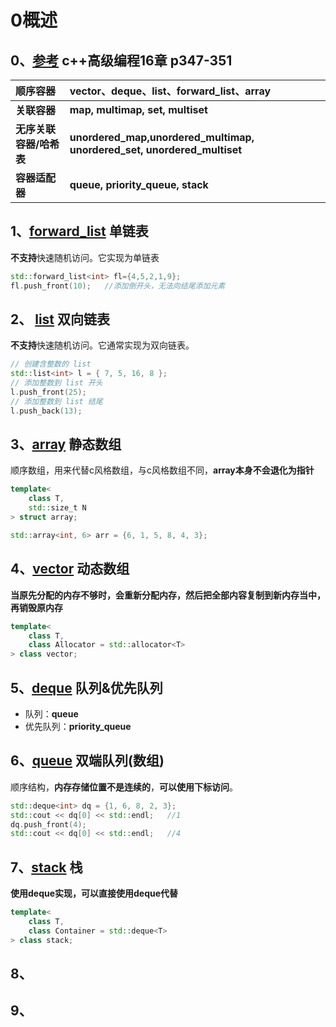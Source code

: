 # 0概述

## 0、[参考](https://zh.cppreference.com/w/cpp/container)  c++高级编程16章 p347-351

| 顺序容器 | vector、deque、list、forward\_list、array |
| :--- | :--- |
| **关联容器** | **map, multimap, set, multiset** |
| **无序关联容器/哈希表** | **unordered\_map,unordered\_multimap, unordered\_set, unordered\_multiset** |
| **容器适配器** | **queue, priority\_queue, stack** |

## 1、[forward\_list](https://zh.cppreference.com/w/cpp/container/forward_list) 单链表

**不支持**快速随机访问。它实现为单链表

```cpp
std::forward_list<int> fl={4,5,2,1,9};
fl.push_front(10);   //添加倒开头，无法向结尾添加元素
```

## 2、 [list](https://zh.cppreference.com/w/cpp/container/list) 双向链表

**不支持**快速随机访问。它通常实现为双向链表。

```cpp
// 创建含整数的 list
std::list<int> l = { 7, 5, 16, 8 };
// 添加整数到 list 开头
l.push_front(25);
// 添加整数到 list 结尾
l.push_back(13);
```

## 3、[array](https://zh.cppreference.com/w/cpp/container/array) 静态数组

顺序数组，用来代替c风格数组，与c风格数组不同，**array本身不会退化为指针**

```cpp
template< 
    class T, 
    std::size_t N 
> struct array;

std::array<int, 6> arr = {6, 1, 5, 8, 4, 3};
```

## 4、[vector](https://zh.cppreference.com/w/cpp/container/vector) 动态数组

**当原先分配的内存不够时，会重新分配内存，然后把全部内容复制到新内存当中，再销毁原内存**

```cpp
template<
    class T,
    class Allocator = std::allocator<T>
> class vector;
```

## 5、[deque](https://zh.cppreference.com/w/cpp/container/deque) 队列&优先队列

* 队列：**queue**
* 优先队列：**priority\_queue**

## 6、[queue](https://zh.cppreference.com/w/cpp/container/queue) 双端队列\(数组\)

顺序结构，**内存存储位置不是连续的**，**可以使用下标访问**。

```cpp
std::deque<int> dq = {1, 6, 8, 2, 3};
std::cout << dq[0] << std::endl;   //1
dq.push_front(4);
std::cout << dq[0] << std::endl;   //4
```

## 7、[stack](https://zh.cppreference.com/w/cpp/container/stack) 栈

**使用deque实现，可以直接使用deque代替**

```cpp
template<
    class T,
    class Container = std::deque<T>
> class stack;
```

## 8、

## 9、

